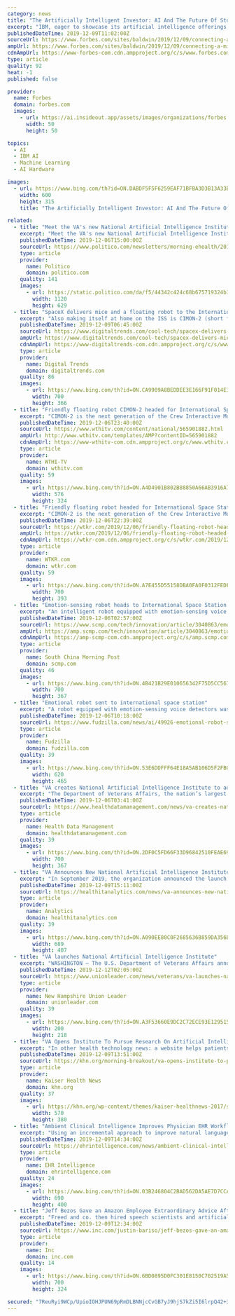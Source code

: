 ```yaml
---
category: news
title: "The Artificially Intelligent Investor: AI And The Future Of Stock Picking"
excerpt: "IBM, eager to showcase its artificial intelligence offerings, gave the entrepreneurs a $120,000 credit toward software and hardware bills. Two years ago EquBot opened up AI Powered Equity ETF, with a portfolio updated daily on instruction from computers. In 2018 it added AI Powered International Equity. Chief Executive Khatua presides over a ..."
publishedDateTime: 2019-12-09T11:02:00Z
sourceUrl: https://www.forbes.com/sites/baldwin/2019/12/09/connecting-a-million-dots/
ampUrl: https://www.forbes.com/sites/baldwin/2019/12/09/connecting-a-million-dots/amp/
cdnAmpUrl: https://www-forbes-com.cdn.ampproject.org/c/s/www.forbes.com/sites/baldwin/2019/12/09/connecting-a-million-dots/amp/
type: article
quality: 92
heat: -1
published: false

provider:
  name: Forbes
  domain: forbes.com
  images:
    - url: https://ai.insideout.app/assets/images/organizations/forbes.com-50x50.jpg
      width: 50
      height: 50

topics:
  - AI
  - IBM AI
  - Machine Learning
  - AI Hardware

images:
  - url: https://www.bing.com/th?id=ON.DABDF5F5F6259EAF71BFBA3D3B13A33B
    width: 600
    height: 315
    title: "The Artificially Intelligent Investor: AI And The Future Of Stock Picking"

related:
  - title: "Meet the VA's new National Artificial Intelligence Institute"
    excerpt: "Meet the VA's new National Artificial Intelligence Institute: The center will open up a VA test bed to tech companies eager to create new tech improving veterans' health. — Dispatches from AMIA's policy forum: A study in the journal Science uncovering racial bias in a health care algorithm was top of mind as speakers tackled tough questions ..."
    publishedDateTime: 2019-12-06T15:00:00Z
    sourceUrl: https://www.politico.com/newsletters/morning-ehealth/2019/12/06/meet-the-vas-new-national-artificial-intelligence-institute-783384
    type: article
    provider:
      name: Politico
      domain: politico.com
    quality: 141
    images:
      - url: https://static.politico.com/da/f5/44342c424c68b675719324b1106b/politico.jpg
        width: 1120
        height: 629
  - title: "SpaceX delivers mice and a floating robot to the International Space Station"
    excerpt: "Also making itself at home on the ISS is CIMON-2 (short for Crew Interactive MObile companioN), an updated version of the original CIMON robot that spent 14 months on the ISS. The visit marked the first time for the space station to host an artificial intelligence (A.I.) system. Developed by Airbus and IBM in collaboration with Germany’s DLR ..."
    publishedDateTime: 2019-12-09T06:45:00Z
    sourceUrl: https://www.digitaltrends.com/cool-tech/spacex-delivers-mice-and-a-floating-robot-to-the-space-station/
    ampUrl: https://www.digitaltrends.com/cool-tech/spacex-delivers-mice-and-a-floating-robot-to-the-space-station/?amp
    cdnAmpUrl: https://www-digitaltrends-com.cdn.ampproject.org/c/s/www.digitaltrends.com/cool-tech/spacex-delivers-mice-and-a-floating-robot-to-the-space-station/?amp
    type: article
    provider:
      name: Digital Trends
      domain: digitaltrends.com
    quality: 86
    images:
      - url: https://www.bing.com/th?id=ON.CA9909A8BEDDEE3E166F91F014E3BAEC
        width: 700
        height: 366
  - title: "Friendly floating robot CIMON-2 headed for International Space Station"
    excerpt: "CIMON-2 is the next generation of the Crew Interactive Mobile Companion. The robot was built by Airbus at the German Aerospace Center and uses IBM artificial intelligence based on Watson technology. It's designed for human interaction and to help the ..."
    publishedDateTime: 2019-12-06T23:40:00Z
    sourceUrl: https://www.wthitv.com/content/national/565901882.html
    ampUrl: http://www.wthitv.com/templates/AMP?contentID=565901882
    cdnAmpUrl: https://www-wthitv-com.cdn.ampproject.org/c/www.wthitv.com/templates/AMP?contentID=565901882
    type: article
    provider:
      name: WTHI-TV
      domain: wthitv.com
    quality: 59
    images:
      - url: https://www.bing.com/th?id=ON.A4D4901B802B88850A66AB3916A77AE3
        width: 576
        height: 324
  - title: "Friendly floating robot headed for International Space Station"
    excerpt: "CIMON-2 is the next generation of the Crew Interactive Mobile Companion. The robot was built by Airbus at the German Aerospace Center and uses IBM artificial intelligence based on Watson technology. It’s designed for human interaction and to help the astronauts with tasks as it autonomously navigates around the European Columbus research ..."
    publishedDateTime: 2019-12-06T22:39:00Z
    sourceUrl: https://wtkr.com/2019/12/06/friendly-floating-robot-headed-for-international-space-station/
    ampUrl: https://wtkr.com/2019/12/06/friendly-floating-robot-headed-for-international-space-station/amp/
    cdnAmpUrl: https://wtkr-com.cdn.ampproject.org/c/s/wtkr.com/2019/12/06/friendly-floating-robot-headed-for-international-space-station/amp/
    type: article
    provider:
      name: WTKR.com
      domain: wtkr.com
    quality: 59
    images:
      - url: https://www.bing.com/th?id=ON.A7E455D55158DBA0FA0F0312FEDF9A3E
        width: 700
        height: 393
  - title: "Emotion-sensing robot heads to International Space Station to help with astronauts' mental health"
    excerpt: "An intelligent robot equipped with emotion-sensing voice detectors was headed to the International Space Station after launching from Florida on Thursday, becoming the latest artificial intelligence-powered astronaut workmate in orbit. The Crew Interactive Mobile Companion 2 (CIMON 2) is a spherical droid with microphones, cameras and a slew of ..."
    publishedDateTime: 2019-12-06T02:57:00Z
    sourceUrl: https://www.scmp.com/tech/innovation/article/3040863/emotion-sensing-robot-heads-international-space-station-help
    ampUrl: https://amp.scmp.com/tech/innovation/article/3040863/emotion-sensing-robot-heads-international-space-station-help
    cdnAmpUrl: https://amp-scmp-com.cdn.ampproject.org/c/s/amp.scmp.com/tech/innovation/article/3040863/emotion-sensing-robot-heads-international-space-station-help
    type: article
    provider:
      name: South China Morning Post
      domain: scmp.com
    quality: 46
    images:
      - url: https://www.bing.com/th?id=ON.4B421B29E010656342F75D5CC567B4CE
        width: 700
        height: 367
  - title: "Emotional robot sent to international space station"
    excerpt: "A robot equipped with emotion-sensing voice detectors was headed to the International Space Station a becoming the latest artificial intelligence-powered astronaut workmate in orbit. The Crew Interactive Mobile Companion 2, or CIMON 2, is a spherical droid with microphones, cameras and a slew of software to enable emotion recognition."
    publishedDateTime: 2019-12-06T10:18:00Z
    sourceUrl: https://www.fudzilla.com/news/ai/49926-emotional-robot-sent-to-international-space-station
    type: article
    provider:
      name: Fudzilla
      domain: fudzilla.com
    quality: 39
    images:
      - url: https://www.bing.com/th?id=ON.53E6DDFFF64E18A5AB106D5F2FBCB74D
        width: 620
        height: 465
  - title: "VA creates National Artificial Intelligence Institute to advance R&D"
    excerpt: "The Department of Veterans Affairs, the nation’s largest integrated healthcare system, is centralizing the agency’s efforts to advance its artificial intelligence research and development capabilities. The VA on Thursday announced the establishment of the National Artificial Intelligence Institute, a joint initiative by the Office of ..."
    publishedDateTime: 2019-12-06T03:41:00Z
    sourceUrl: https://www.healthdatamanagement.com/news/va-creates-national-artificial-intelligence-institute-to-advance-r-d
    type: article
    provider:
      name: Health Data Management
      domain: healthdatamanagement.com
    quality: 39
    images:
      - url: https://www.bing.com/th?id=ON.2DF0C5FD66F33D96842510FEAE692710
        width: 700
        height: 367
  - title: "VA Announces New National Artificial Intelligence Institute"
    excerpt: "In September 2019, the organization announced the launch of a new predictive analytics and artificial intelligence center in Palo Alto, California. The National Center for Collaborative Healthcare Innovation (NCCHI) was established to develop impactful healthcare solutions for veterans and their families. “The NCCHI is an important part of ..."
    publishedDateTime: 2019-12-09T15:11:00Z
    sourceUrl: https://healthitanalytics.com/news/va-announces-new-national-artificial-intelligence-institute
    type: article
    provider:
      name: Analytics
      domain: healthitanalytics.com
    quality: 39
    images:
      - url: https://www.bing.com/th?id=ON.A090EE80C0F2685636B859DA356BD21A
        width: 689
        height: 407
  - title: "VA launches National Artificial Intelligence Institute"
    excerpt: "WASHINGTON — The U.S. Department of Veterans Affairs announced Dec. 5 that it had launched a National Artificial Intelligence Institute (NAII) to advance the health and well-being of veterans. “VA has a unique opportunity to be a leader in artificial intelligence,” VA Secretary Robert Wilkie said in a news release. “VA’s artificial ..."
    publishedDateTime: 2019-12-12T02:05:00Z
    sourceUrl: https://www.unionleader.com/news/veterans/va-launches-national-artificial-intelligence-institute/article_4f5812e6-31d7-51d2-8af1-107dde0770f7.html
    type: article
    provider:
      name: New Hampshire Union Leader
      domain: unionleader.com
    quality: 39
    images:
      - url: https://www.bing.com/th?id=ON.A3F53660E9DC2C72ECE93E129515E94E
        width: 200
        height: 218
  - title: "VA Opens Institute To Pursue Research On Artificial Intelligence"
    excerpt: "In other health technology news: a website helps patients with rare diseases find more information about them. The Department of Veterans Affairs has opened a new artificial intelligence institute to pursue research and inform national strategy. The National Artificial Intelligence Institute, a joint initiative of the VA's office of research ..."
    publishedDateTime: 2019-12-09T13:51:00Z
    sourceUrl: https://khn.org/morning-breakout/va-opens-institute-to-pursue-research-on-artificial-intelligence/
    type: article
    provider:
      name: Kaiser Health News
      domain: khn.org
    quality: 37
    images:
      - url: https://khn.org/wp-content/themes/kaiser-healthnews-2017/static/images/placeholder.jpg
        width: 570
        height: 380
  - title: "Ambient Clinical Intelligence Improves Physician EHR Workflows"
    excerpt: "Using an incremental approach to improve natural language processing, virtual scribes review the conversation and physically update the EHR. “Information is captured in the visit. That raw data is going through the natural language processing engine. That then goes to a human who’s not in Nebraska. That person then updates the chart with ..."
    publishedDateTime: 2019-12-09T14:34:00Z
    sourceUrl: https://ehrintelligence.com/news/ambient-clinical-intelligence-improves-physician-ehr-workflows
    type: article
    provider:
      name: EHR Intelligence
      domain: ehrintelligence.com
    quality: 24
    images:
      - url: https://www.bing.com/th?id=ON.03B246804C2BAD562DA5AE7D7CCA4BE8
        width: 690
        height: 400
  - title: "Jeff Bezos Gave an Amazon Employee Extraordinary Advice After His Epic Fail. It's a Lesson in Emotional Intelligence"
    excerpt: "Freed and co. then hired speech scientists and artificial-intelligence experts to help them create the new software. They designed it so it could understand a variety of accents. They didn't want to place too many limitations on the software, so they gave it the ability to do all sorts of tasks--from telling you the weather to answering ..."
    publishedDateTime: 2019-12-09T12:34:00Z
    sourceUrl: https://www.inc.com/justin-bariso/jeff-bezos-gave-an-amazon-employee-extraordinary-advice-after-his-epic-fail-its-a-lesson-in-emotional-intelligence.html
    type: article
    provider:
      name: Inc
      domain: inc.com
    quality: 14
    images:
      - url: https://www.bing.com/th?id=ON.6BD0895D0FC301E8150C702519A53564
        width: 700
        height: 324

secured: "7ReuRyi9WCp/UpioIOHJPUN69pRmDLBNNjcCvGB7yJ9hjS7kZi5I6lrpQ42+3OAti6f/N6b/oiGFvYeFnVABMpWfUyB2l1XaET7BY2jr1U4ddsiW7OkVo/lFrXmBLTG/cYKox5VEEEc8nQ1/NdmSiI/G6zRKRiBu4BAzZBbDfBDof8uEDT8aGJYiOgnLvShfw8n3tbDaIS6ZbrqkGUvmrmCCVOuKWtuLbD3+ddL449vnzx+CUOTvT9dpNMo0OfDWGD8eAJ+SVoBxYRlh8T6Yzw==;y4FebtHiC0y/WFTyhikpaw=="
---
```


